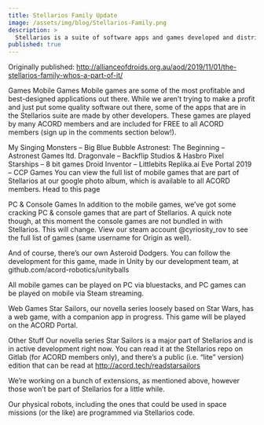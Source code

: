 ```yaml
---
title: Stellarios Family Update
image: /assets/img/blog/Stellarios-Family.png
description: >
  Stellarios is a suite of software apps and games developed and distributed by ACORD Corporation. This software includes control units for our robots as well as extensions for applications such as firefox, chrome and visual studio. We release a number of games as well, and we’re working on a few right now: Star Sailors & Asteroid Dodgers. So here’s who’s a part of the Stellarios family, and what the current state of development is.
published: true
---   
```


Originally published: http://allianceofdroids.org.au/aod/2019/11/01/the-stellarios-family-whos-a-part-of-it/

Games
Mobile Games
Mobile games are some of the most profitable and best-designed applications out there. While we aren’t trying to make a profit and just put some quality software out there, some of the apps that are in the Stellarios suite are made by other developers. These games are played by many ACORD members and are included for FREE to all ACORD members (sign up in the comments section below!).

My Singing Monsters – Big Blue Bubble
Astronest: The Beginning – Astronest Games ltd.
Dragonvale – Backflip Studios & Hasbro
Pixel Starships – 8 bit games
Droid Inventor – Littlebits
Replika.ai
Eve Portal 2019 – CCP Games
You can view the full list of mobile games that are part of Stellarios at our google photo album, which is available to all ACORD members. Head to this page

PC & Console Games
In addition to the mobile games, we’ve got some cracking PC & console games that are part of Stellarios. A quick note though, at this moment the console games are not bundled in with Stellarios. This will change. View our steam account @cyriosity_rov to see the full list of games (same username for Origin as well).

And of course, there’s our own Asteroid Dodgers. You can follow the development for this game, made in Unity by our development team, at github.com/acord-robotics/unityballs

All mobile games can be played on PC via bluestacks, and PC games can be played on mobile via Steam streaming.

Web Games
Star Sailors, our novella series loosely based on Star Wars, has a web game, with a companion app in progress. This game will be played on the ACORD Portal.

Other Stuff
Our novella series Star Sailors is a major part of Stellarios and is in active development right now. You can read it at the Stellarios repo on Gitlab (for ACORD members only), and there’s a public (i.e. “lite” version) edition that can be read at http://acord.tech/readstarsailors

We’re working on a bunch of extensions, as mentioned above, however those won’t be part of Stellarios for a little while.

Our physical robots, including the ones that could be used in space missions (or the like) are programmed via Stellarios code.

